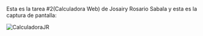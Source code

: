 Esta es la tarea #2(Calculadora Web) de Josairy Rosario Sabala y esta es la captura de pantalla:

![CalculadoraJR](https://github.com/user-attachments/assets/c171f8ba-81eb-4070-a900-85e3dba610d1)
